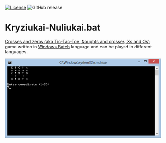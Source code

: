 [![License](https://img.shields.io/github/license/MekDrop/Kryziukai-Nuliukai.bat.svg?maxAge=2592000)](License.txt) ![GitHub release](https://img.shields.io/github/release/MekDrop/Kryziukai-Nuliukai.bat.svg?maxAge=2592000)

Kryziukai-Nuliukai.bat
======================

[Crosses and zeros (aka Tic-Tac-Toe, Noughts and crosses, Xs and Os)](https://en.wikipedia.org/wiki/Tic-tac-toe) game written in [Windows Batch](http://en.wikipedia.org/wiki/Batch_file) language and can be played in different languages.

![Kryziukai-Nuliukai.bat English version](screenshot.png)
